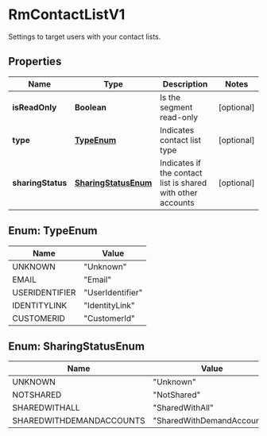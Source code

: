 

# RmContactListV1

Settings to target users with your contact lists.

## Properties

| Name | Type | Description | Notes |
|------------ | ------------- | ------------- | -------------|
|**isReadOnly** | **Boolean** | Is the segment read-only |  [optional] |
|**type** | [**TypeEnum**](#TypeEnum) | Indicates contact list type |  [optional] |
|**sharingStatus** | [**SharingStatusEnum**](#SharingStatusEnum) | Indicates if the contact list is shared with other accounts |  [optional] |



## Enum: TypeEnum

| Name | Value |
|---- | -----|
| UNKNOWN | &quot;Unknown&quot; |
| EMAIL | &quot;Email&quot; |
| USERIDENTIFIER | &quot;UserIdentifier&quot; |
| IDENTITYLINK | &quot;IdentityLink&quot; |
| CUSTOMERID | &quot;CustomerId&quot; |



## Enum: SharingStatusEnum

| Name | Value |
|---- | -----|
| UNKNOWN | &quot;Unknown&quot; |
| NOTSHARED | &quot;NotShared&quot; |
| SHAREDWITHALL | &quot;SharedWithAll&quot; |
| SHAREDWITHDEMANDACCOUNTS | &quot;SharedWithDemandAccounts&quot; |




